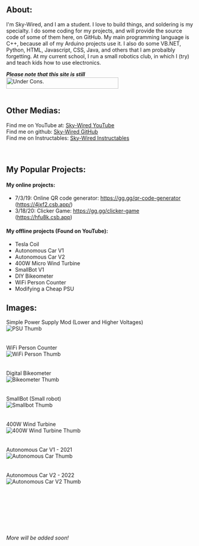 
## About:
I'm Sky-Wired, and I am a student. I love to build things, and soldering is my specialty. I do some coding for my projects, and will provide the source code of some of them here, on GitHub. My main programming language is C++, because all of my Arduino projects use it. I also do some VB.NET, Python, HTML, Javascript, CSS, Java, and others that I am probalbly forgetting. At my current school, I run a small robotics club, in which I (try) and teach kids how to use electronics.

_**Please note that this site is still**_<br>
<img src="https://th.bing.com/th/id/OIP.cFKcPo55PxVWjgCMo0t8_wHaAu?pid=ImgDet&w=2378&h=235&rs=1" width="300px" height="30px" alt="Under Cons."></img>
<br><br>
## Other Medias:
Find me on YouTube at: [Sky-Wired YouTube](https://www.youtube.com/@sky-wired)<br>
Find me on github: [Sky-Wired GitHub](https://github.com/Sky-Wire)<br>
Find me on Instructables: [Sky-Wired Instructables](https://www.instructables.com/member/skywiredvt/)<br>
<br><br>
## My Popular Projects:

#### My online projects:
  * 7/3/19: Online QR code generator: https://gg.gg/qr-code-generator (https://4jxf2.csb.app/)<br>
  * 3/18/20: Clicker Game: https://gg.gg/clicker-game (https://hfu8k.csb.app)

#### My offline projects (Found on YouTube):
  * Tesla Coil
  * Autonomous Car V1
  * Autonomous Car V2
  * 400W Micro Wind Turbine
  * SmallBot V1
  * DIY Bikeometer
  * WiFi Person Counter
  * Modifying a Cheap PSU

## Images:

  Simple Power Supply Mod (Lower and Higher Voltages)<br>
  ![PSU Thumb](https://i9.ytimg.com/vi/D5EBDxATRuU/mqdefault.jpg?sqp=CJiv0JsG-oaymwEmCMACELQB8quKqQMa8AEB-AH-CYAC0AWKAgwIABABGH8gSSgYMA8=&rs=AOn4CLANcBTdvHhN5j8QlSkDEitiSxDDTg)
  <br>
  <br>
  <br>
  WiFi Person Counter<br>
  ![WiFi Person Thumb](https://i9.ytimg.com/vi_webp/zfKggyplvr0/mqdefault.webp?v=630694de&sqp=CJiv0JsG&rs=AOn4CLDb_x5pKk4HUaH-5i-e-uMf_8nuew)
  <br>
  <br>
  <br>
  Digital Bikeometer<br>
  ![Bikeometer Thumb](https://i9.ytimg.com/vi/U1Cj5HeO4po/mqdefault.jpg?sqp=CJiv0JsG-oaymwEmCMACELQB8quKqQMa8AEB-AH-CYAC0AWKAgwIABABGGUgXyhXMA8=&rs=AOn4CLAoZCXgmJtp3gOyGV9HnWLoGVRiPA)
  <br>
  <br>
  <br>
  SmallBot (Small robot)<br>
  ![Smallbot Thumb](https://i9.ytimg.com/vi_webp/jH-XFTBJIt0/mqdefault.webp?sqp=CJiv0JsG&rs=AOn4CLD5eH2Z1-9iNnMZmTLp4COr7Ke3KQ)
  <br>
  <br>
  <br>
  400W Wind Turbine<br>
  ![400W Wind Turbine Thumb](https://i9.ytimg.com/vi/DYjLA9w7hLY/mqdefault.jpg?sqp=CJiv0JsG-oaymwEmCMACELQB8quKqQMa8AEB-AHeA4AC4AOKAgwIABABGFQgYyhlMA8=&rs=AOn4CLA-TUqgD8JNG0_Vb8dljj6DZg14YQ)
  <br>
  <br>
  <br>
  Autonomous Car V1 - 2021<br>
  ![Autonomous Car Thumb](https://i9.ytimg.com/vi_webp/V7c8HIg8tow/mqdefault.webp?v=61ad2e83&sqp=CJiv0JsG&rs=AOn4CLAnEdIZNs2k9I73_mwtYpWIHRtGKQ)
  <br>
  <br>
  <br>
  Autonomous Car V2 - 2022<br>
  ![Autonomous Car V2 Thumb](https://i.ytimg.com/vi/AVWFyZNiV-Y/hqdefault.jpg)
  
  ![]()

<br><br>
<br><br><br>
###### More will be added soon!

